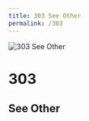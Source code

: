```yaml
---
title: 303 See Other
permalink: /303
---
```

<div class="status-page-container">
<div>
    <img src="https://i.imgur.com/PdLEDON.jpg" alt="303 See Other" />
    <h1>303</h1>
    <h2>See Other</h2>
</div>
</div>
